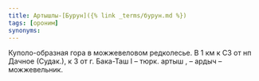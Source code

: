 ```yaml
---
title: Артышлы-[Бурун]({% link _terms/бурун.md %})
tags: [ороним]
synonyms:
---
```


Куполо-образная гора в можжевеловом редколесье. В 1 км к СЗ от нп Дачное
(Судак.), к З от г. Бака-Таш I – тюрк. артыш , – ардыч – можжевельник.
